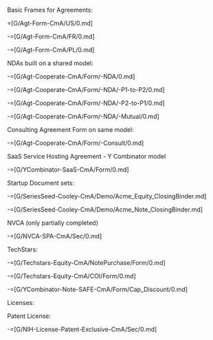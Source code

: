 Basic Frames for Agreements:

=[G/Agt-Form-CmA/US/0.md]

-=[G/Agt-Form-CmA/FR/0.md]

-=[G/Agt-Form-CmA/PL/0.md]


NDAs built on a shared model:

-=[G/Agt-Cooperate-CmA/Form/-NDA/0.md]

-=[G/Agt-Cooperate-CmA/Form/-NDA/-P1-to-P2/0.md]

-=[G/Agt-Cooperate-CmA/Form/-NDA/-P2-to-P1/0.md]

-=[G/Agt-Cooperate-CmA/Form/-NDA/-Mutual/0.md]

Consulting Agreement Form on same model:

-=[G/Agt-Cooperate-CmA/Form/-Consult/0.md]

SaaS Service Hosting Agreement - Y Combinator model

-=[G/YCombinator-SaaS-CmA/Form/0.md]

Startup Document sets:

-=[G/SeriesSeed-Cooley-CmA/Demo/Acme_Equity_ClosingBinder.md]

-=[G/SeriesSeed-Cooley-CmA/Demo/Acme_Note_ClosingBinder.md]

NVCA (only partially completed)

-=[G/NVCA-SPA-CmA/Sec/0.md]

TechStars:

-=[G/Techstars-Equity-CmA/NotePurchase/Form/0.md]

-=[G/Techstars-Equity-CmA/COI/Form/0.md]

-=[G/YCombinator-Note-SAFE-CmA/Form/Cap_Discount/0.md]



Licenses:

Patent License:

-=[G/NIH-License-Patent-Exclusive-CmA/Sec/0.md]